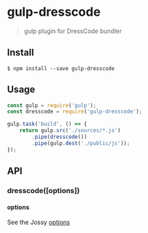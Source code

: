 # gulp-dresscode
> gulp plugin for DressCode bundler

## Install

```
$ npm install --save gulp-dresscode
```

## Usage
```js
const gulp = require('gulp');
const dresscode = require('gulp-dresscode');

gulp.task('build', () => {
    return gulp.src('./sources/*.js')
        .pipe(dresscode())
        .pipe(gulp.dest('./public/js'));
});
```

## API

### dresscode([options])

#### options

See the Jossy [options](https://github.com/Kolyaj/Jossy#Использование-сборщика-из-nodejs)
